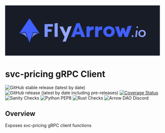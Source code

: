 ![Arrow Banner](https://github.com/Arrow-air/tf-github/raw/main/src/templates/doc-banner-services.png)

# svc-pricing gRPC Client

![GitHub stable release (latest by date)](https://img.shields.io/github/v/release/Arrow-air/svc-pricing?sort=semver&color=green) ![GitHub release (latest by date including pre-releases)](https://img.shields.io/github/v/release/Arrow-air/svc-pricing?include_prereleases) [![Coverage Status](https://coveralls.io/repos/github/Arrow-air/svc-pricing/badge.svg?branch=develop)](https://coveralls.io/github/Arrow-air/svc-pricing)
![Sanity Checks](https://github.com/arrow-air/svc-pricing/actions/workflows/sanity_checks.yml/badge.svg?branch=develop) ![Python PEP8](https://github.com/arrow-air/svc-pricing/actions/workflows/python_ci.yml/badge.svg?branch=develop) ![Rust Checks](https://github.com/arrow-air/svc-pricing/actions/workflows/rust_ci.yml/badge.svg?branch=develop) 
![Arrow DAO Discord](https://img.shields.io/discord/853833144037277726?style=plastic)

## Overview

Exposes svc-pricing gRPC client functions
